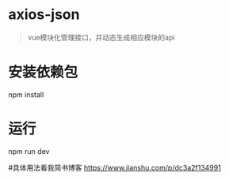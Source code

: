 # axios-json

> vue模块化管理接口，并动态生成相应模块的api

# 安装依赖包
npm install

# 运行
npm run dev

#具体用法看我简书博客
https://www.jianshu.com/p/dc3a2f134991
